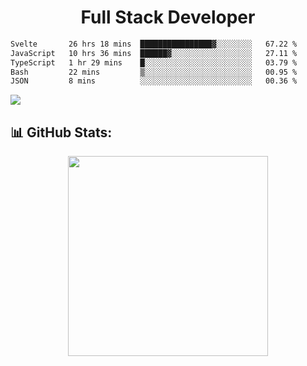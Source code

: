   <h1 align="center" font="bold">
Full Stack Developer 
</h1>

 <!--START_SECTION:waka-->

```txt
Svelte       26 hrs 18 mins  ████████████████▓░░░░░░░░   67.22 %
JavaScript   10 hrs 36 mins  ██████▓░░░░░░░░░░░░░░░░░░   27.11 %
TypeScript   1 hr 29 mins    █░░░░░░░░░░░░░░░░░░░░░░░░   03.79 %
Bash         22 mins         ▒░░░░░░░░░░░░░░░░░░░░░░░░   00.95 %
JSON         8 mins          ░░░░░░░░░░░░░░░░░░░░░░░░░   00.36 %
```

<!--END_SECTION:waka-->

  <p align="start">
   
<a href="https://linkedin.com/in/Abhishek">
<img src="https://skillicons.dev/icons?i=cpp,java,python,html,css,js,postgres,mongodb,linux,bash,git,github,react,express,nodejs,nextjs,gcp,docker,vscode,postman,powershell,githubactions,&theme=dark&perline=10" />
</a>
</p>



## 📊 GitHub Stats:

 <div align="center">

 <!-- github streak start -->

<img width=320 src="https://github-readme-streak-stats.herokuapp.com/?user=Abhishek9503&layout=compact"  />

<!-- github streak end -->
